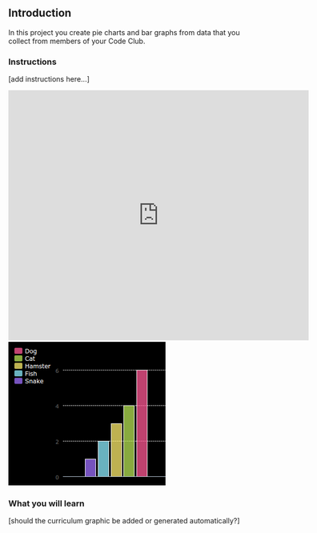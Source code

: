 

## Introduction

In this project you create pie charts and bar graphs from data that you collect from members of your Code Club.

### Instructions

[add instructions here...]

<div class="trinket">
  <iframe src="https://trinket.io/embed/python/70d24d92b8?outputOnly=true&start=result" width="600" height="500" frameborder="0" marginwidth="0" marginheight="0" allowfullscreen>
  </iframe>
  <img src="images/pets-finished.png">
</div>

### What you will learn

[should the curriculum graphic be added or generated automatically?]

